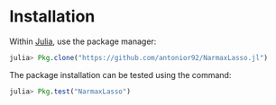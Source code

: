 # Installation

Within [Julia](https://julialang.org/downloads/), use the package manager:

```JULIA
julia> Pkg.clone("https://github.com/antonior92/NarmaxLasso.jl")
```

The package installation can be tested using the command:

```JULIA
julia> Pkg.test("NarmaxLasso")
```
